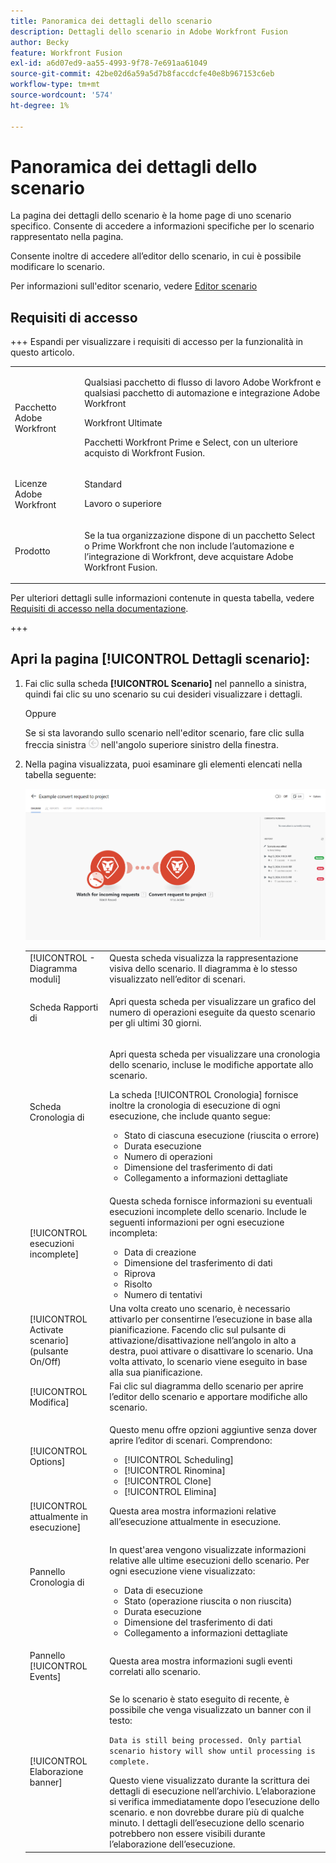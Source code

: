 ```yaml
---
title: Panoramica dei dettagli dello scenario
description: Dettagli dello scenario in Adobe Workfront Fusion
author: Becky
feature: Workfront Fusion
exl-id: a6d07ed9-aa55-4993-9f78-7e691aa61049
source-git-commit: 42be02d6a59a5d7b8faccdcfe40e8b967153c6eb
workflow-type: tm+mt
source-wordcount: '574'
ht-degree: 1%

---
```


# Panoramica dei dettagli dello scenario

La pagina dei dettagli dello scenario è la home page di uno scenario specifico. Consente di accedere a informazioni specifiche per lo scenario rappresentato nella pagina.

Consente inoltre di accedere all’editor dello scenario, in cui è possibile modificare lo scenario.

Per informazioni sull&#39;editor scenario, vedere [Editor scenario](/help/workfront-fusion/get-started-with-fusion/navigate-fusion/scenario-editor.md)

## Requisiti di accesso

+++ Espandi per visualizzare i requisiti di accesso per la funzionalità in questo articolo.

<table style="table-layout:auto">
 <col> 
 <col> 
 <tbody> 
  <tr> 
   <td role="rowheader">Pacchetto Adobe Workfront</td> 
   <td> <p>Qualsiasi pacchetto di flusso di lavoro Adobe Workfront e qualsiasi pacchetto di automazione e integrazione Adobe Workfront</p><p>Workfront Ultimate</p><p>Pacchetti Workfront Prime e Select, con un ulteriore acquisto di Workfront Fusion.</p> </td> 
  </tr> 
  <tr data-mc-conditions=""> 
   <td role="rowheader">Licenze Adobe Workfront</td> 
   <td> <p>Standard</p><p>Lavoro o superiore</p> </td> 
  </tr> 
  <tr> 
   <td role="rowheader">Prodotto</td> 
   <td>
   <p>Se la tua organizzazione dispone di un pacchetto Select o Prime Workfront che non include l’automazione e l’integrazione di Workfront, deve acquistare Adobe Workfront Fusion.</li></ul>
   </td> 
  </tr>
 </tbody> 
</table>

Per ulteriori dettagli sulle informazioni contenute in questa tabella, vedere [Requisiti di accesso nella documentazione](/help/workfront-fusion/references/licenses-and-roles/access-level-requirements-in-documentation.md).

+++

## Apri la pagina [!UICONTROL Dettagli scenario]:

1. Fai clic sulla scheda **[!UICONTROL Scenario]** nel pannello a sinistra, quindi fai clic su uno scenario su cui desideri visualizzare i dettagli.

   Oppure

   Se si sta lavorando sullo scenario nell&#39;editor scenario, fare clic sulla freccia sinistra ![Esci dalla modifica](assets/exit-editing-arrow.png) nell&#39;angolo superiore sinistro della finestra.

1. Nella pagina visualizzata, puoi esaminare gli elementi elencati nella tabella seguente:

   ![Dettagli scenario](assets/scenario-detail-350x207.png)

   <table style="table-layout:auto"> 
    <col> 
    <col> 
    <tbody> 
     <tr> 
      <td role="rowheader">[!UICONTROL - Diagramma moduli] </td> 
      <td>Questa scheda visualizza la rappresentazione visiva dello scenario. Il diagramma è lo stesso visualizzato nell’editor di scenari.</td> 
     </tr> 
     <tr> 
      <td role="rowheader">Scheda Rapporti di  </td> 
      <td> <p>Apri questa scheda per visualizzare un grafico del numero di operazioni eseguite da questo scenario per gli ultimi 30 giorni.</p>  </td> 
     </tr> 
     <tr> 
      <td role="rowheader">Scheda Cronologia di  </td> 
      <td> <p>Apri questa scheda per visualizzare una cronologia dello scenario, incluse le modifiche apportate allo scenario. </p> <p>La scheda [!UICONTROL Cronologia] fornisce inoltre la cronologia di esecuzione di ogni esecuzione, che include quanto segue:</p> 
       <ul> 
        <li>Stato di ciascuna esecuzione (riuscita o errore)</li> 
        <li>Durata esecuzione</li> 
        <li>Numero di operazioni</li> 
        <li>Dimensione del trasferimento di dati</li> 
        <li>Collegamento a informazioni dettagliate</li> 
       </ul> </td> 
     </tr> 
     <tr> 
      <td role="rowheader">[!UICONTROL esecuzioni incomplete]</td> 
      <td> <p>Questa scheda fornisce informazioni su eventuali esecuzioni incomplete dello scenario. Include le seguenti informazioni per ogni esecuzione incompleta:</p> 
       <ul> 
        <li>Data di creazione</li> 
        <li>Dimensione del trasferimento di dati</li> 
        <li>Riprova</li> 
        <li>Risolto</li> 
        <li>Numero di tentativi</li> 
       </ul> </td> 
     </tr> 
     <tr> 
      <td role="rowheader">[!UICONTROL Activate scenario] (pulsante On/Off)</td> 
      <td>Una volta creato uno scenario, è necessario attivarlo per consentirne l’esecuzione in base alla pianificazione. Facendo clic sul pulsante di attivazione/disattivazione nell’angolo in alto a destra, puoi attivare o disattivare lo scenario. Una volta attivato, lo scenario viene eseguito in base alla sua pianificazione.</td> 
     </tr> 
     <tr> 
      <td role="rowheader">[!UICONTROL Modifica]</td> 
      <td>Fai clic sul diagramma dello scenario per aprire l’editor dello scenario e apportare modifiche allo scenario.</td> 
     </tr> 
     <tr> 
      <td role="rowheader">[!UICONTROL Options]</td> 
      <td> <p>Questo menu offre opzioni aggiuntive senza dover aprire l’editor di scenari. Comprendono:</p> 
       <ul> 
        <li>[!UICONTROL Scheduling]</li> 
        <li>[!UICONTROL Rinomina]</li> 
        <li>[!UICONTROL Clone]</li> 
        <li>[!UICONTROL Elimina]</li> 
       </ul> </td> 
     </tr> 
     <tr> 
      <td role="rowheader">[!UICONTROL attualmente in esecuzione]</td> 
      <td>Questa area mostra informazioni relative all’esecuzione attualmente in esecuzione.</td> 
     </tr> 
     <tr> 
      <td role="rowheader"> <p>Pannello Cronologia di </p> <p> </p> </td> 
      <td> <p>In quest'area vengono visualizzate informazioni relative alle ultime esecuzioni dello scenario. Per ogni esecuzione viene visualizzato:</p> 
       <ul> 
        <li>Data di esecuzione</li> 
        <li>Stato (operazione riuscita o non riuscita)</li> 
        <li>Durata esecuzione</li> 
        <li>Dimensione del trasferimento di dati</li> 
        <li>Collegamento a informazioni dettagliate</li> 
       </ul> </td> 
     </tr> 
         <tr> 
      <td role="rowheader"> <p>Pannello [!UICONTROL Events]</p>  </td> 
      <td>Questa area mostra informazioni sugli eventi correlati allo scenario.  </td> 
     </tr> 
     <tr> 
      <td role="rowheader"> <p>[!UICONTROL Elaborazione banner]</p>  </td>

   <td>Se lo scenario è stato eseguito di recente, è possibile che venga visualizzato un banner con il testo:<p><code>Data is still being processed. Only partial scenario history will show until processing is complete.</code></p>Questo viene visualizzato durante la scrittura dei dettagli di esecuzione nell’archivio. L’elaborazione si verifica immediatamente dopo l’esecuzione dello scenario. e non dovrebbe durare più di qualche minuto. I dettagli dell’esecuzione dello scenario potrebbero non essere visibili durante l’elaborazione dell’esecuzione.</td> 
     </tr> 
    </tbody> 
   </table>
